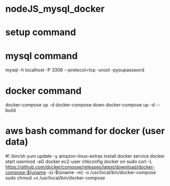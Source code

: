 # nodeJS_mysql_docker
# setup command
# mysql command
 mysql -h localhost -P 3306 --protocol=tcp -uroot -pyoupassword
# docker command
 docker-compose up -d
 docker-compose down
 docker-compose up -d --build

 # aws bash command for docker (user data)
 #! /bin/sh
yum update -y
amazon-linux-extras install docker
service docker start
usermod -aG docker ec2-user
chkconfig docker on
sudo curl -L https://github.com/docker/compose/releases/latest/download/docker-compose-$(uname -s)-$(uname -m) -o /usr/local/bin/docker-compose
sudo chmod +x /usr/local/bin/docker-compose